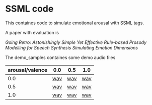 # SSML code

This containes code to simulate emotional arousal with SSML tags.

A paper with evaluation is 

*Going Retro: Astonishingly Simple Yet Effective Rule-based Prosody Modelling for Speech Synthesis Simulating Emotion Dimensions*

The demo_samples containes some demo audio files 

| arousal/valence | 0.0 | 0.5 | 1.0 |
|-----------------|-----|-----|-----|
| 0.0             |[wav](Demo_samples/0.0-0.0.wav)|[wav](Demo_samples/0.0-5.0.wav)|[wav](Demo_samples/0.0-1.0.wav)|
| 0.5             |[wav](Demo_samples/0.5-0.0.wav)|[wav](Demo_samples/5.0-5.0.wav)|[wav](Demo_samples/0.5-1.0.wav)|
| 1.0             |[wav](Demo_samples/1.0-0.0.wav)|[wav](Demo_samples/1.0-0.5.wav)|[wav](Demo_samples/1.0-1.0.wav)|